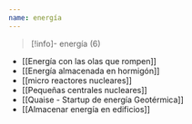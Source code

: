 ```yaml
---
name: energía
---
```

> [!info]- energía (6)

- [[Energía con las olas que rompen]]
- [[Energía almacenada en hormigón]]
- [[micro reactores nucleares]]
- [[Pequeñas centrales nucleares]]
- [[Quaise - Startup de energía Geotérmica]]
- [[Almacenar energía en edificios]]
